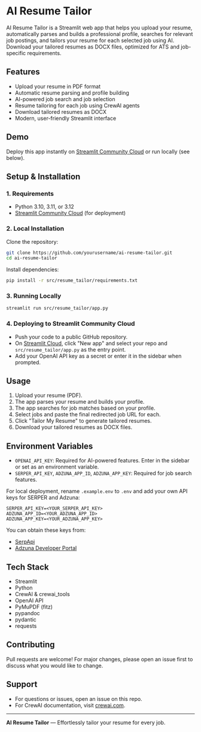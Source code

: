 # AI Resume Tailor

AI Resume Tailor is a Streamlit web app that helps you upload your resume, automatically parses and builds a professional profile, searches for relevant job postings, and tailors your resume for each selected job using AI. Download your tailored resumes as DOCX files, optimized for ATS and job-specific requirements.

## Features
- Upload your resume in PDF format
- Automatic resume parsing and profile building
- AI-powered job search and job selection
- Resume tailoring for each job using CrewAI agents
- Download tailored resumes as DOCX
- Modern, user-friendly Streamlit interface

## Demo
Deploy this app instantly on [Streamlit Community Cloud](https://streamlit.io/cloud) or run locally (see below).

## Setup & Installation

### 1. Requirements
- Python 3.10, 3.11, or 3.12
- [Streamlit Community Cloud](https://streamlit.io/cloud) (for deployment)

### 2. Local Installation
Clone the repository:
```bash
git clone https://github.com/yourusername/ai-resume-tailor.git
cd ai-resume-tailor
```
Install dependencies:
```bash
pip install -r src/resume_tailor/requirements.txt
```

### 3. Running Locally
```bash
streamlit run src/resume_tailor/app.py
```

### 4. Deploying to Streamlit Community Cloud
- Push your code to a public GitHub repository.
- On [Streamlit Cloud](https://streamlit.io/cloud), click "New app" and select your repo and `src/resume_tailor/app.py` as the entry point.
- Add your OpenAI API key as a secret or enter it in the sidebar when prompted.

## Usage
1. Upload your resume (PDF).
2. The app parses your resume and builds your profile.
3. The app searches for job matches based on your profile.
4. Select jobs and paste the final redirected job URL for each.
5. Click "Tailor My Resume" to generate tailored resumes.
6. Download your tailored resumes as DOCX files.

## Environment Variables
- `OPENAI_API_KEY`: Required for AI-powered features. Enter in the sidebar or set as an environment variable.
- `SERPER_API_KEY`, `ADZUNA_APP_ID`, `ADZUNA_APP_KEY`: Required for job search features.

For local deployment, rename `.example.env` to `.env` and add your own API keys for SERPER and Adzuna:

```
SERPER_API_KEY=<YOUR_SERPER_API_KEY>
ADZUNA_APP_ID=<YOUR_ADZUNA_APP_ID>
ADZUNA_APP_KEY=<YOUR_ADZUNA_APP_KEY>
```

You can obtain these keys from:
- [SerpApi](https://serpapi.com/)
- [Adzuna Developer Portal](https://developer.adzuna.com/)

## Tech Stack
- Streamlit
- Python
- CrewAI & crewai_tools
- OpenAI API
- PyMuPDF (fitz)
- pypandoc
- pydantic
- requests

## Contributing
Pull requests are welcome! For major changes, please open an issue first to discuss what you would like to change.

## Support
- For questions or issues, open an issue on this repo.
- For CrewAI documentation, visit [crewai.com](https://crewai.com).

---
**AI Resume Tailor** — Effortlessly tailor your resume for every job.

